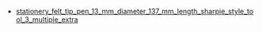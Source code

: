 * [stationery_felt_tip_pen_13_mm_diameter_137_mm_length_sharpie_style_tool_3_multiple_extra](stationery_felt_tip_pen_13_mm_diameter_137_mm_length_sharpie_style_tool_3_multiple_extra)
